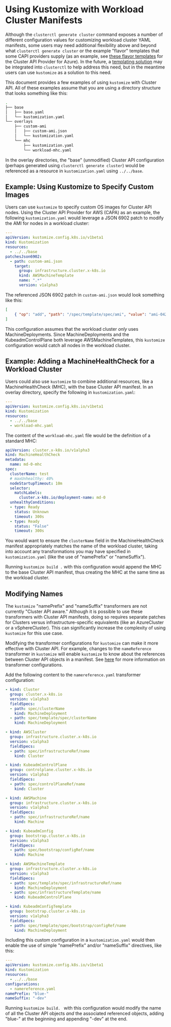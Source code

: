 # Using Kustomize with Workload Cluster Manifests

Although the `clusterctl generate cluster` command exposes a number of different configuration values
for customizing workload cluster YAML manifests, some users may need additional flexibility above
and beyond what `clusterctl generate cluster` or the example "flavor" templates that some CAPI providers
supply (as an example, see [these flavor templates](https://github.com/kubernetes-sigs/cluster-api-provider-azure/tree/main/templates/flavors)
for the Cluster API Provider for Azure). In the future, a [templating solution](https://github.com/kubernetes-sigs/cluster-api/issues/3252)
may be integrated into `clusterctl` to help address this need, but in the meantime users can use
`kustomize` as a solution to this need.

This document provides a few examples of using `kustomize` with Cluster API. All of these examples
assume that you are using a directory structure that looks something like this:

```bash
.
├── base
│   ├── base.yaml
│   └── kustomization.yaml
└── overlays
    ├── custom-ami
    │   ├── custom-ami.json
    │   └── kustomization.yaml
    └── mhc
        ├── kustomization.yaml
        └── workload-mhc.yaml
```

In the overlay directories, the "base" (unmodified) Cluster API configuration (perhaps generated using
`clusterctl generate cluster`) would be referenced as a resource in `kustomization.yaml` using `../../base`.

## Example: Using Kustomize to Specify Custom Images

Users can use `kustomize` to specify custom OS images for Cluster API nodes. Using the Cluster API
Provider for AWS (CAPA) as an example, the following `kustomization.yaml` would leverage a JSON 6902 patch
to modify the AMI for nodes in a workload cluster:

```yaml
---
apiVersion: kustomize.config.k8s.io/v1beta1
kind: Kustomization
resources:
  - ../../base
patchesJson6902:
  - path: custom-ami.json
    target:
      group: infrastructure.cluster.x-k8s.io
      kind: AWSMachineTemplate
      name: ".*"
      version: v1alpha3
```

The referenced JSON 6902 patch in `custom-ami.json` would look something like this:

```json
[
    { "op": "add", "path": "/spec/template/spec/ami", "value": "ami-042db61632f72f145"}
]
```

This configuration assumes that the workload cluster _only_ uses MachineDeployments. Since
MachineDeployments and the KubeadmControlPlane both leverage AWSMachineTemplates, this `kustomize`
configuration would catch all nodes in the workload cluster.

## Example: Adding a MachineHealthCheck for a Workload Cluster

Users could also use `kustomize` to combine additional resources, like a MachineHealthCheck (MHC), with the
base Cluster API manifest. In an overlay directory, specify the following in `kustomization.yaml`:

```yaml
---
apiVersion: kustomize.config.k8s.io/v1beta1
kind: Kustomization
resources:
  - ../../base
  - workload-mhc.yaml
```

The content of the `workload-mhc.yaml` file would be the definition of a standard MHC:

```yaml
apiVersion: cluster.x-k8s.io/v1alpha3
kind: MachineHealthCheck
metadata:
  name: md-0-mhc
spec:
  clusterName: test
  # maxUnhealthy: 40%
  nodeStartupTimeout: 10m
  selector:
    matchLabels:
      cluster.x-k8s.io/deployment-name: md-0
  unhealthyConditions:
  - type: Ready
    status: Unknown
    timeout: 300s
  - type: Ready
    status: "False"
    timeout: 300s
```

You would want to ensure the `clusterName` field in the MachineHealthCheck manifest appropriately
matches the name of the workload cluster, taking into account any transformations you may have specified
in `kustomization.yaml` (like the use of "namePrefix" or "nameSuffix").

Running `kustomize build .` with this configuration would append the MHC to the base
Cluster API manifest, thus creating the MHC at the same time as the workload cluster.

## Modifying Names

The `kustomize` "namePrefix" and "nameSuffix" transformers are not currently "Cluster API aware."
Although it is possible to use these transformers with Cluster API manifests, doing so requires separate
patches for Clusters versus infrastructure-specific equivalents (like an AzureCluster or a vSphereCluster).
This can significantly increase the complexity of using `kustomize` for this use case.

Modifying the transformer configurations for `kustomize` can make it more effective with Cluster API.
For example, changes to the `nameReference` transformer in `kustomize` will enable `kustomize` to know
about the references between Cluster API objects in a manifest. See
[here](https://github.com/kubernetes-sigs/kustomize/tree/master/examples/transformerconfigs) for more
information on transformer configurations.

Add the following content to the `namereference.yaml` transformer configuration:

```yaml
- kind: Cluster
  group: cluster.x-k8s.io
  version: v1alpha3
  fieldSpecs:
  - path: spec/clusterName
    kind: MachineDeployment
  - path: spec/template/spec/clusterName
    kind: MachineDeployment

- kind: AWSCluster
  group: infrastructure.cluster.x-k8s.io
  version: v1alpha3
  fieldSpecs:
  - path: spec/infrastructureRef/name
    kind: Cluster

- kind: KubeadmControlPlane
  group: controlplane.cluster.x-k8s.io
  version: v1alpha3
  fieldSpecs:
  - path: spec/controlPlaneRef/name
    kind: Cluster

- kind: AWSMachine
  group: infrastructure.cluster.x-k8s.io
  version: v1alpha3
  fieldSpecs:
  - path: spec/infrastructureRef/name
    kind: Machine

- kind: KubeadmConfig
  group: bootstrap.cluster.x-k8s.io
  version: v1alpha3
  fieldSpecs:
  - path: spec/bootstrap/configRef/name
    kind: Machine

- kind: AWSMachineTemplate
  group: infrastructure.cluster.x-k8s.io
  version: v1alpha3
  fieldSpecs:
  - path: spec/template/spec/infrastructureRef/name
    kind: MachineDeployment
  - path: spec/infrastructureTemplate/name
    kind: KubeadmControlPlane

- kind: KubeadmConfigTemplate
  group: bootstrap.cluster.x-k8s.io
  version: v1alpha3
  fieldSpecs:
  - path: spec/template/spec/bootstrap/configRef/name
    kind: MachineDeployment
```

Including this custom configuration in a `kustomization.yaml` would then enable the use of simple
"namePrefix" and/or "nameSuffix" directives, like this:

```yaml
---
apiVersion: kustomize.config.k8s.io/v1beta1
kind: Kustomization
resources:
  - ../../base
configurations:
  - namereference.yaml
namePrefix: "blue-"
nameSuffix: "-dev"
```

Running `kustomize build. ` with this configuration would modify the name of all the Cluster API
objects _and_ the associated referenced objects, adding "blue-" at the beginning and appending "-dev"
at the end.
